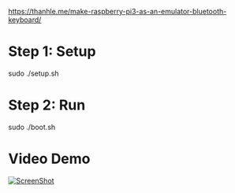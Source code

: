 https://thanhle.me/make-raspberry-pi3-as-an-emulator-bluetooth-keyboard/

# Step 1: Setup 
 sudo ./setup.sh
# Step 2: Run
sudo ./boot.sh
# Video Demo
 [![ScreenShot](https://i0.wp.com/thanhle.me/wp-content/uploads/2020/02/bluetooth_mouse_emulate_on_ra%CC%81pberry.jpg)](https://youtu.be/fFpIvjS4AXs)
